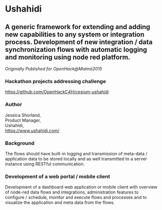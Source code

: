 # Ushahidi

## A generic framework for extending and adding new capabilities to any system or integration process. Development of new integration / data synchronization flows with automatic logging and monitoring using node red platform.

*Originally Published for OpenHack@Malmö2015*

### Hackathon projects addressing challenge
https://github.com/OpenHackC4H/cesium-ushahidi

### Author
Jessica Shorland,<br>
Product Manager,<br>
Ushahidi,<br>
https://www.ushahidi.com/

### Background
The flows should have built-in logging and transmission of meta-data / application data to be stored locally and as well transmitted to a server instance using RESTful communication.

### Development of a web portal / mobile client
Development of a dashboard web application or mobile client with overview of node-red data flows and integrations, administration features to configure / schedule, monitor and execute flows and processes and to visualize the application and meta data from the flows.
